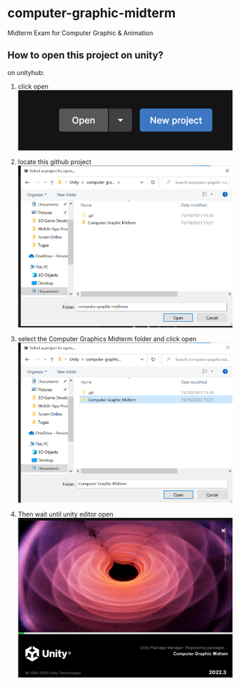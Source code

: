 # computer-graphic-midterm
Midterm Exam for Computer Graphic &amp; Animation

## How to open this project on unity?
on unityhub: 
1. click open
![click open](image.png)

2. locate this github project
![Alt text](image-1.png)

3. select the Computer Graphics Midterm folder and click open
![Alt text](image-2.png)

4. Then wait until unity editor open
![Alt text](image-3.png)